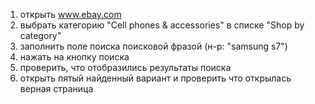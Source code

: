 1. открыть www.ebay.com
2. выбрать категорию "Cell phones & accessories" в списке "Shop by category"
3. заполнить поле поиска поисковой фразой (н-р: "samsung s7") 
4. нажать на кнопку поиска
5. проверить, что отобразились результаты поиска
6. открыть пятый найденный вариант и проверить что открылась верная страница

